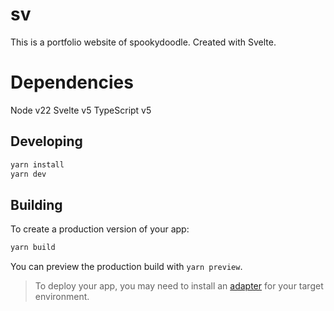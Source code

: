 # sv

This is a portfolio website of spookydoodle. 
Created with Svelte.

# Dependencies

Node v22
Svelte v5
TypeScript v5

## Developing

```bash
yarn install
yarn dev
```

## Building

To create a production version of your app:

```bash
yarn build
```

You can preview the production build with `yarn preview`.

> To deploy your app, you may need to install an [adapter](https://svelte.dev/docs/kit/adapters) for your target environment.
